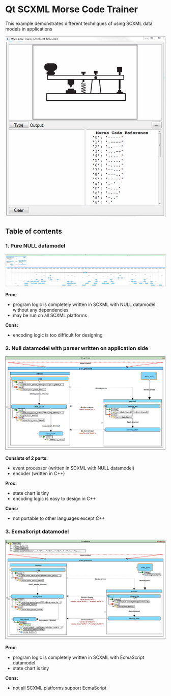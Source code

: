 # Qt SCXML Morse Code Trainer
This example demonstrates different techniques of using SCXML data models in applications

![morse_widget](../../../Images/morse.gif)

## Table of contents

### 1. Pure NULL datamodel
![morse_null](../../../Images/morseNull.png)

**Proc:**
- program logic is completely written in SCXML with NULL datamodel without any dependencies
- may be run on all SCXML platforms

**Cons:**
- encoding logic is too difficult for designing

### 2. Null datamodel with parser written on application side
![morse_null_c](../../../Images/morseNullDecoderC.png)

**Consists of 2 parts:**
- event processor (written in SCXML with NULL datamodel)
- encoder (written in C++)

**Proc:**
- state chart is tiny
- encoding logic is easy to design in C++

**Cons:**
- not portable to other languages except C++

### 3. EcmaScript datamodel
![morse_ecma](../../../Images/morseEcma.png)

**Proc:**
- program logic is completely written in SCXML with EcmaScript datamodel
- state chart is tiny

**Cons:**
- not all SCXML platforms support EcmaScript
